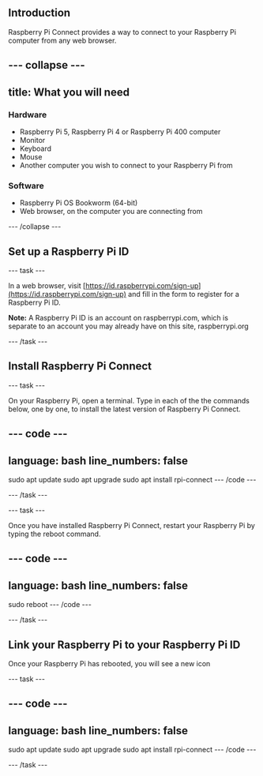 ## Introduction

Raspberry Pi Connect provides a way to connect to your Raspberry Pi computer from any web browser. 

--- collapse ---
---
title: What you will need
---
### Hardware

+ Raspberry Pi 5, Raspberry Pi 4 or Raspberry Pi 400 computer
+ Monitor
+ Keyboard 
+ Mouse
+ Another computer you wish to connect to your Raspberry Pi from

### Software

+ Raspberry Pi OS Bookworm (64-bit)
+ Web browser, on the computer you are connecting from

--- /collapse ---

## Set up a Raspberry Pi ID
--- task ---

In a web browser, visit [https://id.raspberrypi.com/sign-up](https://id.raspberrypi.com/sign-up) and fill in the form to register for a Raspberry Pi ID.

**Note:** A Raspberry Pi ID is an account on raspberrypi.com, which is separate to an account you may already have on this site, raspberrypi.org 

--- /task ---

## Install Raspberry Pi Connect
--- task ---

On your Raspberry Pi, open a terminal. Type in each of the the commands below, one by one, to install the latest version of Raspberry Pi Connect. 

--- code ---
---
language: bash
line_numbers: false
---
sudo apt update
sudo apt upgrade
sudo apt install rpi-connect
--- /code ---

--- /task ---

--- task ---

Once you have installed Raspberry Pi Connect, restart your Raspberry Pi by typing the reboot command.

--- code ---
---
language: bash
line_numbers: false
---
sudo reboot
--- /code ---

--- /task ---

## Link your Raspberry Pi to your Raspberry Pi ID
Once your Raspberry Pi has rebooted, you will see a new icon

--- task ---



--- code ---
---
language: bash
line_numbers: false
---
sudo apt update
sudo apt upgrade
sudo apt install rpi-connect
--- /code ---

--- /task ---